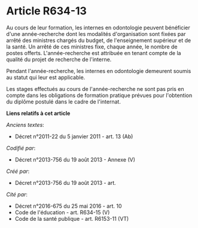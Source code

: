# Article R634-13

Au cours de leur formation, les internes en odontologie peuvent bénéficier d'une année-recherche dont les modalités
d'organisation sont fixées par arrêté des ministres chargés du budget, de l'enseignement supérieur et de la santé. Un arrêté
de ces ministres fixe, chaque année, le nombre de postes offerts. L'année-recherche est attribuée en tenant compte de la
qualité du projet de recherche de l'interne.

Pendant l'année-recherche, les internes en odontologie demeurent soumis au statut qui leur est applicable.

Les stages effectués au cours de l'année-recherche ne sont pas pris en compte dans les obligations de formation pratique
prévues pour l'obtention du diplôme postulé dans le cadre de l'internat.

**Liens relatifs à cet article**

_Anciens textes_:

  - Décret n°2011-22 du 5 janvier 2011 - art. 13 (Ab)

_Codifié par_:

  - Décret n°2013-756 du 19 août 2013 -  Annexe (V)

_Créé par_:

  - Décret n°2013-756 du 19 août 2013 - art.

_Cité par_:

  - Décret n°2016-675 du 25 mai 2016 - art. 10
  - Code de l'éducation - art. R634-15 (V)
  - Code de la santé publique - art. R6153-11 (VT)
